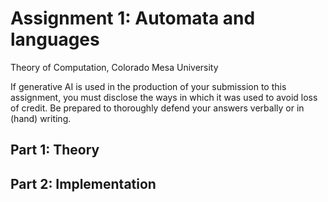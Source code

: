 
# Assignment 1: Automata and languages
Theory of Computation, Colorado Mesa University

If generative AI is used in the production of your submission to
this assignment, you must disclose the ways in which it was
used to avoid loss of credit. Be prepared to thoroughly defend
your answers verbally or in (hand) writing.

## Part 1: Theory

## Part 2: Implementation
